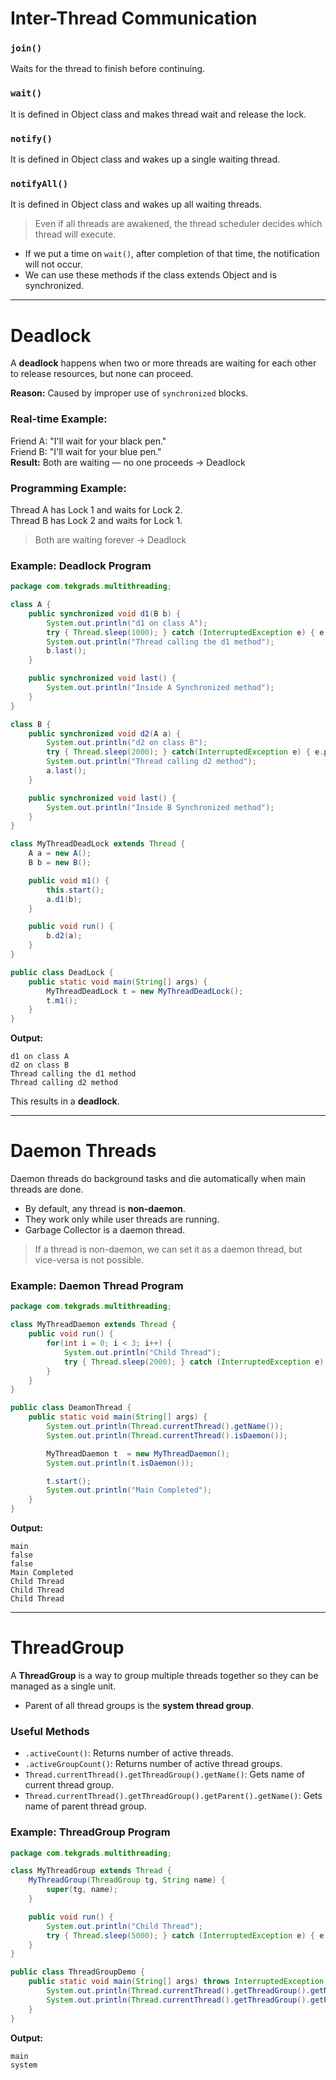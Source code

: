 
# Inter-Thread Communication

### `join()`
Waits for the thread to finish before continuing.

### `wait()`
It is defined in Object class and makes thread wait and release the lock.

### `notify()`
It is defined in Object class and wakes up a single waiting thread.

### `notifyAll()`
It is defined in Object class and wakes up all waiting threads.

> Even if all threads are awakened, the thread scheduler decides which thread will execute.

- If we put a time on `wait()`, after completion of that time, the notification will not occur.
- We can use these methods if the class extends Object and is synchronized.

---

# Deadlock

A **deadlock** happens when two or more threads are waiting for each other to release resources, but none can proceed.

**Reason:** Caused by improper use of `synchronized` blocks.

### Real-time Example:
Friend A: "I'll wait for your black pen."  
Friend B: "I'll wait for your blue pen."  
**Result:** Both are waiting — no one proceeds → Deadlock

### Programming Example:

Thread A has Lock 1 and waits for Lock 2.  
Thread B has Lock 2 and waits for Lock 1.

> Both are waiting forever → Deadlock

### Example: Deadlock Program

```java
package com.tekgrads.multithreading;

class A {
    public synchronized void d1(B b) {
        System.out.println("d1 on class A");
        try { Thread.sleep(1000); } catch (InterruptedException e) { e.printStackTrace(); }
        System.out.println("Thread calling the d1 method");
        b.last();
    }

    public synchronized void last() {
        System.out.println("Inside A Synchronized method");
    }
}

class B {
    public synchronized void d2(A a) {
        System.out.println("d2 on class B");
        try { Thread.sleep(2000); } catch(InterruptedException e) { e.printStackTrace(); }
        System.out.println("Thread calling d2 method");
        a.last();
    }

    public synchronized void last() {
        System.out.println("Inside B Synchronized method");
    }
}

class MyThreadDeadLock extends Thread {
    A a = new A();
    B b = new B();

    public void m1() {
        this.start();
        a.d1(b);
    }

    public void run() {
        b.d2(a);
    }
}

public class DeadLock {
    public static void main(String[] args) {
        MyThreadDeadLock t = new MyThreadDeadLock();
        t.m1();
    }
}
```

**Output:**
```
d1 on class A
d2 on class B
Thread calling the d1 method
Thread calling d2 method
```
This results in a **deadlock**.

---

# Daemon Threads

Daemon threads do background tasks and die automatically when main threads are done.

- By default, any thread is **non-daemon**.
- They work only while user threads are running.
- Garbage Collector is a daemon thread.

> If a thread is non-daemon, we can set it as a daemon thread, but vice-versa is not possible.

### Example: Daemon Thread Program

```java
package com.tekgrads.multithreading;

class MyThreadDaemon extends Thread {
    public void run() {
        for(int i = 0; i < 3; i++) {
            System.out.println("Child Thread");
            try { Thread.sleep(2000); } catch (InterruptedException e) { e.printStackTrace(); }
        }
    }
}

public class DeamonThread {
    public static void main(String[] args) {
        System.out.println(Thread.currentThread().getName());
        System.out.println(Thread.currentThread().isDaemon());

        MyThreadDaemon t  = new MyThreadDaemon();
        System.out.println(t.isDaemon());

        t.start();
        System.out.println("Main Completed");
    }
}
```

**Output:**
```
main
false
false
Main Completed
Child Thread
Child Thread
Child Thread
```

---

# ThreadGroup

A **ThreadGroup** is a way to group multiple threads together so they can be managed as a single unit.

- Parent of all thread groups is the **system thread group**.

### Useful Methods

- `.activeCount()`: Returns number of active threads.
- `.activeGroupCount()`: Returns number of active thread groups.
- `Thread.currentThread().getThreadGroup().getName()`: Gets name of current thread group.
- `Thread.currentThread().getThreadGroup().getParent().getName()`: Gets name of parent thread group.

### Example: ThreadGroup Program

```java
package com.tekgrads.multithreading;

class MyThreadGroup extends Thread {
    MyThreadGroup(ThreadGroup tg, String name) {
        super(tg, name);
    }

    public void run() {
        System.out.println("Child Thread");
        try { Thread.sleep(5000); } catch (InterruptedException e) { e.printStackTrace(); }
    }
}

public class ThreadGroupDemo {
    public static void main(String[] args) throws InterruptedException {
        System.out.println(Thread.currentThread().getThreadGroup().getName());
        System.out.println(Thread.currentThread().getThreadGroup().getParent().getName());
    }
}
```

**Output:**
```
main
system
```
